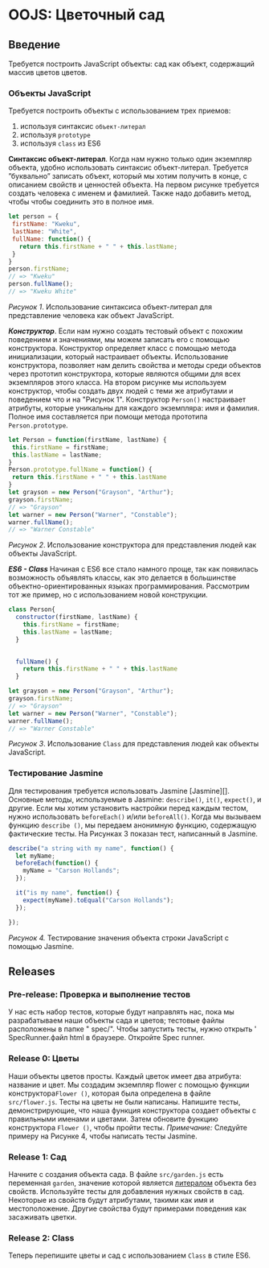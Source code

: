 # OOJS: Цветочный сад


## Введение
Требуется построить JavaScript объекты: сад как объект, содержащий массив цветов
цветов.

### Объекты JavaScript
Требуется построить объекты с использованием трех приемов: 
1. используя синтаксис `объект-литерал`
2. используя `prototype`
3. используя `class` из ES6


**Синтаксис объект-литерал**. Когда нам нужно только один экземпляр
объекта, удобно использовать синтаксис объект-литерал. Требуется
”буквально” записать объект, который мы хотим получить в конце, с
описанием свойств и ценностей объекта. На первом рисунке
требуется создать человека с именем и фамилией. Также надо добавить метод, чтобы
чтобы соединить это в полное имя.

```js
let person = {
 firstName: "Kweku",
 lastName: "White",
 fullName: function() {
   return this.firstName + " " + this.lastName;
 }
}
person.firstName;
// => "Kweku"
person.fullName();
// => "Kweku White"
```
*Рисунок 1*. Использование синтаксиса объект-литерал для представление человека как
объект JavaScript.

***Конструктор***. Если нам нужно создать тестовый объект с похожим
поведением и значениями, мы можем записать его с помощью конструктора.
Конструктор определяет класс с помощью метода инициализации, который
настраивает объекты. Использование конструктора, позволяет нам делить
свойства и методы среди объектов через прототип конструктора, которые являются общими для всех экземпляров этого класса.
На втором рисунке мы используем конструктор, чтобы создать двух
людей с теми же атрибутами и поведением что и на "Рисунок 1". Конструктор
`Person()` настраивает атрибуты, которые уникальны для каждого экземпляра:
имя и фамилия. Полное имя составляется при помощи метода прототипа `Person.prototype`.

```js
let Person = function(firstName, lastName) {
 this.firstName = firstName;
 this.lastName = lastName;
}
Person.prototype.fullName = function() {
 return this.firstName + " " + this.lastName
}
let grayson = new Person("Grayson", "Arthur");
grayson.firstName;
// => "Grayson"
let warner = new Person("Warner", "Constable");
warner.fullName();
// => "Warner Constable"
```
*Рисунок 2*. Использование конструктора для представления людей как объекты JavaScript.

***ES6 - Class***
Начиная с ES6 все стало намного проще, так как появилась возможность объявлять классы, как это делается в большинстве объектно-ориентированных языках программирования. Рассмотрим тот же пример, но с использованием новой конструкции.

```js
class Person{
  constructor(firstName, lastName) {
    this.firstName = firstName;
    this.lastName = lastName;
  }

  
  fullName() {
    return this.firstName + " " + this.lastName
  }

let grayson = new Person("Grayson", "Arthur");
grayson.firstName;
// => "Grayson"
let warner = new Person("Warner", "Constable");
warner.fullName();
// => "Warner Constable"
```
*Рисунок 3*. Использование `Class` для представления людей как объекты JavaScript.



### Тестирование Jasmine
Для тестирования требуется использовать Jasmine [Jasmine][]. Основные методы, используемые в Jasmine: `describe()`, `it()`, `expect()`, и другие.
Если мы хотим установить настройки перед каждым тестом,
нужно использовать `beforeEach()` и/или `beforeAll()`. Когда мы вызываем функцию `describe ()`, мы передаем анонимную функцию, содержащую фактические тесты. На Рисунках 3 показан тест, написанный в Jasmine.

```js
describe("a string with my name", function() {
  let myName;
  beforeEach(function() {
    myName = "Carson Hollands";
  });

  it("is my name", function() {
    expect(myName).toEqual("Carson Hollands");
  });

});
```

*Рисунок 4.* Тестирование значения объекта строки JavaScript с помощью Jasmine.
   
## Releases
### Pre-release: Проверка и выполнение тестов
У нас есть набор тестов, которые будут направлять нас, пока мы
разрабатываем наши объекты сада и цветов; тестовые файлы расположены в
папке " spec/". Чтобы запустить тесты, нужно открыть ' SpecRunner.файл
html в браузере. Откройте Spec runner. 

### Release 0: Цветы
Наши объекты цветов просты. Каждый цветок имеет два атрибута: название
и цвет. Мы создадим экземпляр flower с помощью функции конструктора`Flower ()`, которая была определена в файле `src/flower.js`.
Тесты на цветы не были написаны. Напишите тесты, демонстрирующие, что
наша функция конструктора создает объекты с правильными именами и
цветами. Затем обновите функцию конструктора `Flower ()`, чтобы пройти
тесты.
*Примечание:* Следуйте примеру на Рисунке 4, чтобы написать тесты Jasmine.

### Release 1: Сад
Начните с создания объекта сада. В файле `src/garden.js`  есть переменная `garden`, значение которой является [литералом](https://ru.wikipedia.org/wiki/%D0%9B%D0%B8%D1%82%D0%B5%D1%80%D0%B0%D0%BB_(%D0%B8%D0%BD%D1%84%D0%BE%D1%80%D0%BC%D0%B0%D1%82%D0%B8%D0%BA%D0%B0)) объекта без свойств.
Используйте тесты для добавления нужных свойств в сад. Некоторые из
свойств будут атрибутами, такими как имя и местоположение. Другие
свойства будут примерами поведения как засаживать цветки.

### Release 2: Class
Теперь перепишите цветы и сад с использованием `Class` в стиле ES6.



[object literal syntax]: http://www.dyn-web.com/tutorials/object-literal/
[Объектно-ориентировнный подход]: https://developer.mozilla.org/enUS/docs/Web/JavaScript/Introduction_to_Object-Oriented_JavaScript
